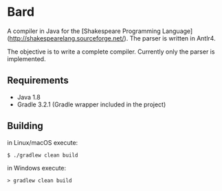 Bard
====

A compiler in Java for the [Shakespeare Programming Language] (http://shakespearelang.sourceforge.net/).
The parser is written in Antlr4.

The objective is to write a complete compiler. Currently only the parser is implemented.


Requirements
------------

* Java 1.8
* Gradle 3.2.1 (Gradle wrapper included in the project)


Building
--------

in Linux/macOS execute:

`$ ./gradlew clean build`

in Windows execute:

`> gradlew clean build`

